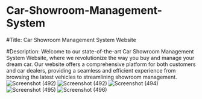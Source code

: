 # Car-Showroom-Management-System
#Title: Car Showroom Management System Website

#Description:
Welcome to our state-of-the-art Car Showroom Management System Website, where we revolutionize the way you buy and manage your dream car. Our website offers a comprehensive platform for both customers and car dealers, providing a seamless and efficient experience from browsing the latest vehicles to streamlining showroom management.
![Screenshot (492)](https://github.com/Yash2121m/Car-Showroom-Management-System/assets/146704810/525bc315-5ea1-4e01-a21a-3dfd7a6c1edc)
![Screenshot (492)](https://github.com/Yash2121m/Car-Showroom-Management-System/assets/146704810/00b6fdf2-1f25-48bd-aa98-44d9148e510a)
![Screenshot (494)](https://github.com/Yash2121m/Car-Showroom-Management-System/assets/146704810/1792dc9c-e275-4430-8f11-17335b314e07)
![Screenshot (495)](https://github.com/Yash2121m/Car-Showroom-Management-System/assets/146704810/6d007940-4822-4538-ae1f-986db24e3e5a)
![Screenshot (496)](https://github.com/Yash2121m/Car-Showroom-Management-System/assets/146704810/44ffeba4-e8f5-4477-8c55-a643338105e1)
